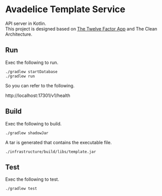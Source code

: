 # Avadelice Template Service 

API server in Kotlin.  
This project is designed based on [The Twelve Factor App](https://12factor.net/) and The Clean Architecture.

## Run

Exec the following to run.

```shell
./gradlew startDatabase
./gradlew run
```

So you can refer to the following.

http://localhost:17301/v1/health

## Build

Exec the following to build.

```shell
./gradlew shadowJar
```

A tar is generated that contains the executable file.

```shell
./infrastructure/build/libs/template.jar
```

## Test

Exec the following to test.

```shell
./gradlew test
```

